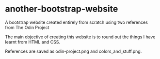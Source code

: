 # another-bootstrap-website
A bootstrap website created entirely from scratch using two references from The Odin Project

The main objective of creating this website is to round out the things I have learnt from HTML and CSS.

References are saved as odin-project.png and colors_and_stuff.png.